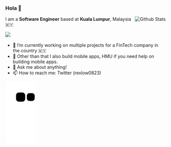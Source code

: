 ### Hola 👋

<img align="right" src="https://github-readme-stats.vercel.app/api?username=rexlow&show_icons=true" alt="Github Stats" />

I am a <b>Software Engineer</b> based at <b>Kuala Lumpur</b>, Malaysia 🇲🇾 

![](https://komarev.com/ghpvc/?username=rexlow&color=7c4dff)

- 🔭 I’m currently working on multiple projects for a FinTech company in the country 🇲🇾 
- 📱 Other than that I also build mobile apps, HMU if you need help on building mobile apps.
- 💬 Ask me about anything!
- 📫 How to reach me: Twitter (rexlow0823)


[![github contribution grid snake animation](https://raw.githubusercontent.com/rexlow/rexlow/output/github-contribution-grid-snake.svg)](https://github.com/rexlow)
